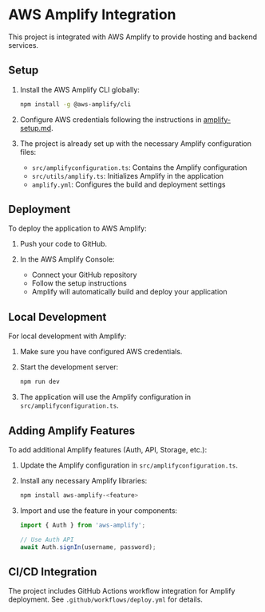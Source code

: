 # AWS Amplify Integration

This project is integrated with AWS Amplify to provide hosting and backend services.

## Setup

1. Install the AWS Amplify CLI globally:

   ```bash
   npm install -g @aws-amplify/cli
   ```

2. Configure AWS credentials following the instructions in [amplify-setup.md](./amplify-setup.md).

3. The project is already set up with the necessary Amplify configuration files:
   - `src/amplifyconfiguration.ts`: Contains the Amplify configuration
   - `src/utils/amplify.ts`: Initializes Amplify in the application
   - `amplify.yml`: Configures the build and deployment settings

## Deployment

To deploy the application to AWS Amplify:

1. Push your code to GitHub.

2. In the AWS Amplify Console:
   - Connect your GitHub repository
   - Follow the setup instructions
   - Amplify will automatically build and deploy your application

## Local Development

For local development with Amplify:

1. Make sure you have configured AWS credentials.

2. Start the development server:

   ```bash
   npm run dev
   ```

3. The application will use the Amplify configuration in `src/amplifyconfiguration.ts`.

## Adding Amplify Features

To add additional Amplify features (Auth, API, Storage, etc.):

1. Update the Amplify configuration in `src/amplifyconfiguration.ts`.

2. Install any necessary Amplify libraries:

   ```bash
   npm install aws-amplify-<feature>
   ```

3. Import and use the feature in your components:

   ```typescript
   import { Auth } from 'aws-amplify';

   // Use Auth API
   await Auth.signIn(username, password);
   ```

## CI/CD Integration

The project includes GitHub Actions workflow integration for Amplify deployment. See `.github/workflows/deploy.yml` for details.
